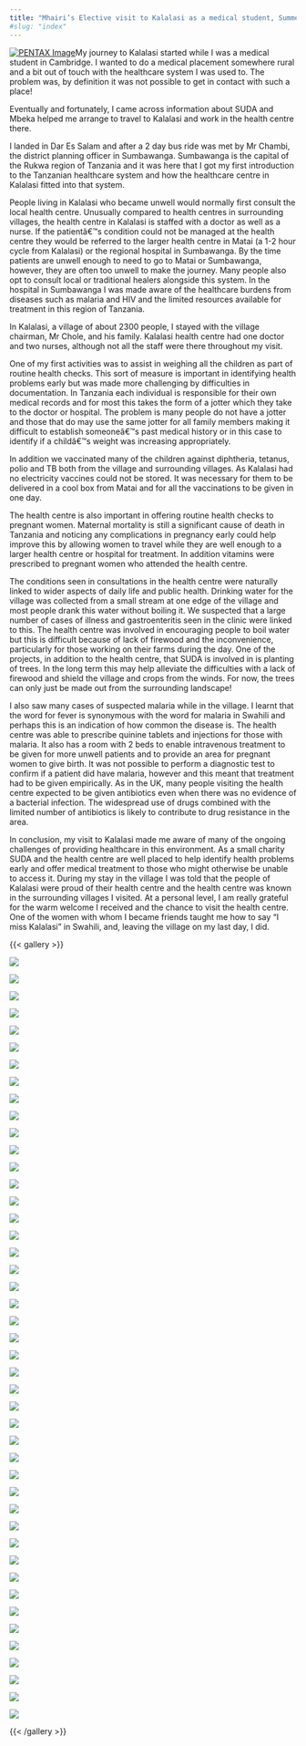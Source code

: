 ```yaml
---
title: "Mhairi’s Elective visit to Kalalasi as a medical student, Summer 2010 – SUDA"
#slug: "index"
---
```


[![](/wp-content/2011/12/98-e1324580622252.jpg "PENTAX Image")](http://www.sumbawanga.org.uk/projects/kalalasi-health-centre/mhairis-visit-to-kalalasi-as-a-medical-student/pentax-image-2/)My journey to Kalalasi started while I was a medical student in Cambridge. I wanted to do a medical placement somewhere rural and a bit out of touch with the healthcare system I was used to. The problem was, by definition it was not possible to get in contact with such a place!

Eventually and fortunately, I came across information about SUDA and Mbeka helped me arrange to travel to Kalalasi and work in the health centre there.

I landed in Dar Es Salam and after a 2 day bus ride was met by Mr Chambi, the district planning officer in Sumbawanga. Sumbawanga is the capital of the Rukwa region of Tanzania and it was here that I got my first introduction to the Tanzanian healthcare system and how the healthcare centre in Kalalasi fitted into that system.

People living in Kalalasi who became unwell would normally first consult the local health centre. Unusually compared to health centres in surrounding villages, the health centre in Kalalasi is staffed with a doctor as well as a nurse. If the patientâ€™s condition could not be managed at the health centre they would be referred to the larger health centre in Matai (a 1-2 hour cycle from Kalalasi) or the regional hospital in Sumbawanga. By the time patients are unwell enough to need to go to Matai or Sumbawanga, however, they are often too unwell to make the journey. Many people also opt to consult local or traditional healers alongside this system. In the hospital in Sumbawanga I was made aware of the healthcare burdens from diseases such as malaria and HIV and the limited resources available for treatment in this region of Tanzania.

In Kalalasi, a village of about 2300 people, I stayed with the village chairman, Mr Chole, and his family. Kalalasi health centre had one doctor and two nurses, although not all the staff were there throughout my visit.

One of my first activities was to assist in weighing all the children as part of routine health checks. This sort of measure is important in identifying health problems early but was made more challenging by difficulties in documentation. In Tanzania each individual is responsible for their own medical records and for most this takes the form of a jotter which they take to the doctor or hospital. The problem is many people do not have a jotter and those that do may use the same jotter for all family members making it difficult to establish someoneâ€™s past medical history or in this case to identify if a childâ€™s weight was increasing appropriately.

In addition we vaccinated many of the children against diphtheria, tetanus, polio and TB both from the village and surrounding villages. As Kalalasi had no electricity vaccines could not be stored. It was necessary for them to be delivered in a cool box from Matai and for all the vaccinations to be given in one day.

The health centre is also important in offering routine health checks to pregnant women. Maternal mortality is still a significant cause of death in Tanzania and noticing any complications in pregnancy early could help improve this by allowing women to travel while they are well enough to a larger health centre or hospital for treatment. In addition vitamins were prescribed to pregnant women who attended the health centre.

The conditions seen in consultations in the health centre were naturally linked to wider aspects of daily life and public health. Drinking water for the village was collected from a small stream at one edge of the village and most people drank this water without boiling it. We suspected that a large number of cases of illness and gastroenteritis seen in the clinic were linked to this. The health centre was involved in encouraging people to boil water but this is difficult because of lack of firewood and the inconvenience, particularly for those working on their farms during the day. One of the projects, in addition to the health centre, that SUDA is involved in is planting of trees. In the long term this may help alleviate the difficulties with a lack of firewood and shield the village and crops from the winds. For now, the trees can only just be made out from the surrounding landscape!

I also saw many cases of suspected malaria while in the village. I learnt that the word for fever is synonymous with the word for malaria in Swahili and perhaps this is an indication of how common the disease is. The health centre was able to prescribe quinine tablets and injections for those with malaria. It also has a room with 2 beds to enable intravenous treatment to be given for more unwell patients and to provide an area for pregnant women to give birth. It was not possible to perform a diagnostic test to confirm if a patient did have malaria, however and this meant that treatment had to be given empirically. As in the UK, many people visiting the health centre expected to be given antibiotics even when there was no evidence of a bacterial infection. The widespread use of drugs combined with the limited number of antibiotics is likely to contribute to drug resistance in the area.

In conclusion, my visit to Kalalasi made me aware of many of the ongoing challenges of providing healthcare in this environment. As a small charity SUDA and the health centre are well placed to help identify health problems early and offer medical treatment to those who might otherwise be unable to access it. During my stay in the village I was told that the people of Kalalasi were proud of their health centre and the health centre was known in the surrounding villages I visited. At a personal level, I am really grateful for the warm welcome I received and the chance to visit the health centre. One of the women with whom I became friends taught me how to say “I miss Kalalasi” in Swahili, and, leaving the village on my last day, I did.

{{< gallery >}}


[![](/wp-content/2011/12/98-e1324580622252-150x150.jpg)](/projects/kalalasi-health-centre/mhairis-visit-to-kalalasi-as-a-medical-student/pentax-image-2/)

[![](/wp-content/2011/12/01-150x150.jpg)](/projects/kalalasi-health-centre/mhairis-visit-to-kalalasi-as-a-medical-student/pentax-image-4/)

[![](/wp-content/2011/12/07-150x150.jpg)](/projects/kalalasi-health-centre/mhairis-visit-to-kalalasi-as-a-medical-student/drinking-water-2/)

[![](/wp-content/2011/12/08-150x150.jpg)](/projects/kalalasi-health-centre/mhairis-visit-to-kalalasi-as-a-medical-student/pentax-image-5/)

[![](/wp-content/2011/12/11-150x150.jpg)](/projects/kalalasi-health-centre/mhairis-visit-to-kalalasi-as-a-medical-student/pentax-image-6/)

[![](/wp-content/2011/12/12-150x150.jpg)](/projects/kalalasi-health-centre/mhairis-visit-to-kalalasi-as-a-medical-student/pentax-image-7/)

[![](/wp-content/2011/12/15-150x150.jpg)](/projects/kalalasi-health-centre/mhairis-visit-to-kalalasi-as-a-medical-student/pentax-image-8/)

[![](/wp-content/2011/12/21-150x150.jpg)](/projects/kalalasi-health-centre/mhairis-visit-to-kalalasi-as-a-medical-student/kalalasi-mini-market-2/)

[![](/wp-content/2011/12/22-150x150.jpg)](/projects/kalalasi-health-centre/mhairis-visit-to-kalalasi-as-a-medical-student/pentax-image-9/)

[![](/wp-content/2011/12/25-150x150.jpg)](/projects/kalalasi-health-centre/mhairis-visit-to-kalalasi-as-a-medical-student/pentax-image-10/)

[![](/wp-content/2011/12/27-150x150.jpg)](/projects/kalalasi-health-centre/mhairis-visit-to-kalalasi-as-a-medical-student/making-bricks-2/)

[![](/wp-content/2011/12/30-150x150.jpg)](/projects/kalalasi-health-centre/mhairis-visit-to-kalalasi-as-a-medical-student/milking-2/)

[![](/wp-content/2011/12/34-150x150.jpg)](/projects/kalalasi-health-centre/mhairis-visit-to-kalalasi-as-a-medical-student/sugarcane-2/)

[![](/wp-content/2011/12/39-150x150.jpg)](/projects/kalalasi-health-centre/mhairis-visit-to-kalalasi-as-a-medical-student/pentax-image-11/)

[![](/wp-content/2011/12/41-150x150.jpg)](/projects/kalalasi-health-centre/mhairis-visit-to-kalalasi-as-a-medical-student/pentax-image-12/)

[![](/wp-content/2011/12/43-150x150.jpg)](/projects/kalalasi-health-centre/mhairis-visit-to-kalalasi-as-a-medical-student/pentax-image-13/)

[![](/wp-content/2011/12/50-150x150.jpg)](/projects/kalalasi-health-centre/mhairis-visit-to-kalalasi-as-a-medical-student/mhairi-in-kalalasi-for-her-medical-elective-2/)

[![](/wp-content/2011/12/51-150x150.jpg)](/projects/kalalasi-health-centre/mhairis-visit-to-kalalasi-as-a-medical-student/pentax-image-14/)

[![](/wp-content/2011/12/52-150x150.jpg)](/projects/kalalasi-health-centre/mhairis-visit-to-kalalasi-as-a-medical-student/pentax-image-15/)

[![](/wp-content/2011/12/54-150x150.jpg)](/projects/kalalasi-health-centre/mhairis-visit-to-kalalasi-as-a-medical-student/kalalasi-health-centre-3/)

[![](/wp-content/2011/12/55-150x150.jpg)](/projects/kalalasi-health-centre/mhairis-visit-to-kalalasi-as-a-medical-student/the-village-appreciates-the-help-of-suda-and-st-peters-church-2/)

[![](/wp-content/2011/12/56-150x150.jpg)](/projects/kalalasi-health-centre/mhairis-visit-to-kalalasi-as-a-medical-student/sunset-in-kalalasi-2/)

[![](/wp-content/2011/12/58-150x150.jpg)](/projects/kalalasi-health-centre/mhairis-visit-to-kalalasi-as-a-medical-student/pentax-image-16/)

[![](/wp-content/2011/12/68-150x150.jpg)](/projects/kalalasi-health-centre/mhairis-visit-to-kalalasi-as-a-medical-student/pentax-image-17/)

[![](/wp-content/2011/12/70-150x150.jpg)](/projects/kalalasi-health-centre/mhairis-visit-to-kalalasi-as-a-medical-student/irrigation-in-kalalasi-2/)

[![](/wp-content/2011/12/71-150x150.jpg)](/projects/kalalasi-health-centre/mhairis-visit-to-kalalasi-as-a-medical-student/keyboard-powered-by-car-battery-2/)

[![](/wp-content/2011/12/72-150x150.jpg)](/projects/kalalasi-health-centre/mhairis-visit-to-kalalasi-as-a-medical-student/pentax-image-18/)

[![](/wp-content/2011/12/79-150x150.jpg)](/projects/kalalasi-health-centre/mhairis-visit-to-kalalasi-as-a-medical-student/pentax-image-19/)

[![](/wp-content/2011/12/81-150x150.jpg)](/projects/kalalasi-health-centre/mhairis-visit-to-kalalasi-as-a-medical-student/kasanga-2/)

[![](/wp-content/2011/12/82-150x150.jpg)](/projects/kalalasi-health-centre/mhairis-visit-to-kalalasi-as-a-medical-student/pentax-image-20/)

[![](/wp-content/2011/12/83-150x150.jpg)](/projects/kalalasi-health-centre/mhairis-visit-to-kalalasi-as-a-medical-student/pentax-image-21/)

[![](/wp-content/2011/12/85-150x150.jpg)](/projects/kalalasi-health-centre/mhairis-visit-to-kalalasi-as-a-medical-student/kalambo-falls-2/)

[![](/wp-content/2011/12/87-150x150.jpg)](/projects/kalalasi-health-centre/mhairis-visit-to-kalalasi-as-a-medical-student/lake-tanganyika-2/)

[![](/wp-content/2011/12/89-150x150.jpg)](/projects/kalalasi-health-centre/mhairis-visit-to-kalalasi-as-a-medical-student/pentax-image-22/)

[![](/wp-content/2011/12/92-150x150.jpg)](/projects/kalalasi-health-centre/mhairis-visit-to-kalalasi-as-a-medical-student/pentax-image-23/)

[![](/wp-content/2011/12/95-150x150.jpg)](/projects/kalalasi-health-centre/mhairis-visit-to-kalalasi-as-a-medical-student/matai-market-2/)

[![](/wp-content/2011/12/96-150x150.jpg)](/projects/kalalasi-health-centre/mhairis-visit-to-kalalasi-as-a-medical-student/pentax-image-24/)

[![](/wp-content/2011/12/981-150x150.jpg)](/projects/kalalasi-health-centre/mhairis-visit-to-kalalasi-as-a-medical-student/pentax-image-25/)

[![](/wp-content/2011/12/99-150x150.jpg)](/projects/kalalasi-health-centre/mhairis-visit-to-kalalasi-as-a-medical-student/pentax-image-26/)

[![](/wp-content/2011/12/102-150x150.jpg)](/projects/kalalasi-health-centre/mhairis-visit-to-kalalasi-as-a-medical-student/pentax-image-27/)

[![](/wp-content/2011/12/104-150x150.jpg)](/projects/kalalasi-health-centre/mhairis-visit-to-kalalasi-as-a-medical-student/pentax-image-28/)

[![](/wp-content/2011/12/105-150x150.jpg)](/projects/kalalasi-health-centre/mhairis-visit-to-kalalasi-as-a-medical-student/pentax-image-29/)

[![](/wp-content/2011/12/106-150x150.jpg)](/projects/kalalasi-health-centre/mhairis-visit-to-kalalasi-as-a-medical-student/vaccinations-2/)

[![](/wp-content/2011/12/107-150x150.jpg)](/projects/kalalasi-health-centre/mhairis-visit-to-kalalasi-as-a-medical-student/pentax-image-30/)

[![](/wp-content/2011/12/109-150x150.jpg)](/projects/kalalasi-health-centre/mhairis-visit-to-kalalasi-as-a-medical-student/weighing-children-kalalasi-2/)




{{< /gallery >}}